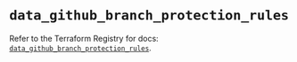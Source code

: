 # `data_github_branch_protection_rules`

Refer to the Terraform Registry for docs: [`data_github_branch_protection_rules`](https://registry.terraform.io/providers/integrations/github/6.0.0/docs/data-sources/branch_protection_rules).
